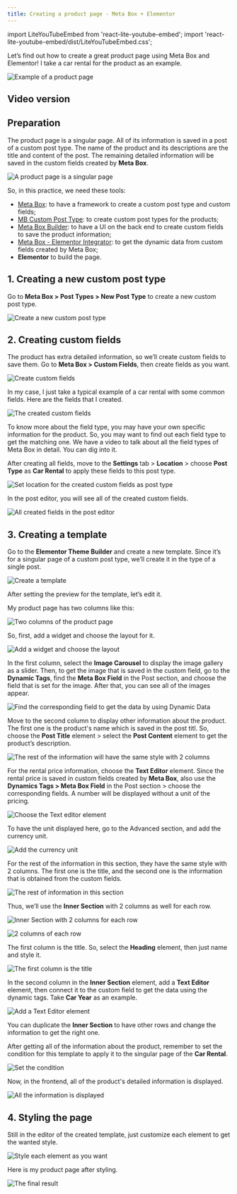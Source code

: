 ```yaml
---
title: Creating a product page - Meta Box + Elementor
---
```

import LiteYouTubeEmbed from 'react-lite-youtube-embed';
import 'react-lite-youtube-embed/dist/LiteYouTubeEmbed.css';

Let’s find out how to create a great product page using Meta Box and Elementor! I take a car rental for the product as an example.

![Example of a product page](https://i.imgur.com/eR5DcdE.png)

## Video version

<LiteYouTubeEmbed id='gI0M5nuzPj8' />

## Preparation

The product page is a singular page. All of its information is saved in a post of a custom post type. The name of the product and its descriptions are the title and content of the post. The remaining detailed information will be saved in the custom fields created by **Meta Box**.

![A product page is a singular page](https://i.imgur.com/DaLle8J.png)

So, in this practice, we need these tools:

* [Meta Box](https://wordpress.org/plugins/meta-box/): to have a framework to create a custom post type and custom fields;
* [MB Custom Post Type](https://metabox.io/plugins/custom-post-type/): to create custom post types for the products;
* [Meta Box Builder](https://metabox.io/plugins/meta-box-builder/): to have a UI on the back end to create custom fields to save the product information;
* [Meta Box - Elementor Integrator](https://metabox.io/plugins/mb-elementor-integrator/): to get the dynamic data from custom fields created by Meta Box;
* **Elementor** to build the page.

## 1. Creating a new custom post type

Go to **Meta Box > Post Types > New Post Type** to create a new custom post type.

![Create a new custom post type](https://i.imgur.com/1UoEKF3.png)

## 2. Creating custom fields

The product has extra detailed information, so we’ll create custom fields to save them. Go to **Meta Box > Custom Fields**, then create fields as you want.

![Create custom fields](https://i.imgur.com/RLzyil1.png)

In my case, I just take a typical example of a car rental with some common fields. Here are the fields that I created.

![The created custom fields](https://i.imgur.com/W1deiPo.png)

To know more about the field type, you may have your own specific information for the product. So, you may want to find out each field type to get the matching one. We have a video to talk about all the field types of Meta Box in detail. You can dig into it.

After creating all fields, move to the **Settings** tab > **Location** > choose **Post Type** as **Car Rental** to apply these fields to this post type.

![Set location for the created custom fields as post type](https://i.imgur.com/I1gm1Oa.png)

In the post editor, you will see all of the created custom fields.

![All created fields in the post editor](https://i.imgur.com/SjBBCpL.png)

## 3. Creating a template

Go to the **Elementor Theme Builder** and create a new template. Since it’s for a singular page of a custom post type, we’ll create it in the type of a single post.

![Create a template](https://i.imgur.com/yyXmCoo.png)

After setting the preview for the template, let’s edit it.

My product page has two columns like this:

![Two columns of the product page](https://i.imgur.com/YcW9Ksx.png)

So, first, add a widget and choose the layout for it.

![Add a widget and choose the layout](https://i.imgur.com/qgwzmNm.png)

In the first column, select the **Image Carousel** to display the image gallery as a slider. Then, to get the image that is saved in the custom field, go to the **Dynamic Tags**, find the **Meta Box Field** in the Post section, and choose the field that is set for the image. After that, you can see all of the images appear.

![Find the corresponding field to get the data by using Dynamic Data](https://i.imgur.com/RkfR1jo.gif)

Move to the second column to display other information about the product. The first one is the product's name which is saved in the post titl. So, choose the **Post Title** element > select the **Post Content** element to get the product’s description.

![The rest of the information will have the same style with 2 columns](https://i.imgur.com/3uJDuKv.png)

For the rental price information, choose the **Text Editor** element. Since the rental price is saved in custom fields created by **Meta Box**, also use the **Dynamics Tags > Meta Box Field** in the Post section > choose the corresponding fields. A number will be displayed without a unit of the pricing.

![Choose the Text editor element](https://i.imgur.com/JKWxASC.gif)

To have the unit displayed here, go to the Advanced section, and add the currency unit.

![Add the currency unit](https://i.imgur.com/M9prrn2.png)

For the rest of the information in this section, they have the same style with 2 columns. The first one is the title, and the second one is the information that is obtained from the custom fields.

![The rest of information in this section](https://i.imgur.com/SDHPQ9D.png)

Thus, we’ll use the **Inner Section** with 2 columns as well for each row.

![Inner Section with 2 columns for each row](https://i.imgur.com/quyDxUW.png)

![2 columns of each row](https://i.imgur.com/HDkwhM1.png)

The first column is the title. So, select the **Heading** element, then just name and style it.

![The first column is the title](https://i.imgur.com/uSpRUnR.png)

In the second column in the **Inner Section** element, add a **Text Editor** element, then connect it to the custom field to get the data using the dynamic tags. Take **Car Year** as an example.

![Add a Text Editor element](https://i.imgur.com/dsNR88Q.gif)

You can duplicate the **Inner Section** to have other rows and change the information to get the right one.

After getting all of the information about the product, remember to set the condition for this template to apply it to the singular page of the **Car Rental**.

![Set the condition](https://i.imgur.com/ykzuUrs.png)

Now, in the frontend, all of the product's detailed information is displayed.

![All the information is displayed](https://i.imgur.com/Ije0Xxw.png)

## 4. Styling the page

Still in the editor of the created template, just customize each element to get the wanted style.

![Style each element as you want](https://i.imgur.com/Nek1KHd.png)

Here is my product page after styling.

![The final result](https://i.imgur.com/eR5DcdE.png)
